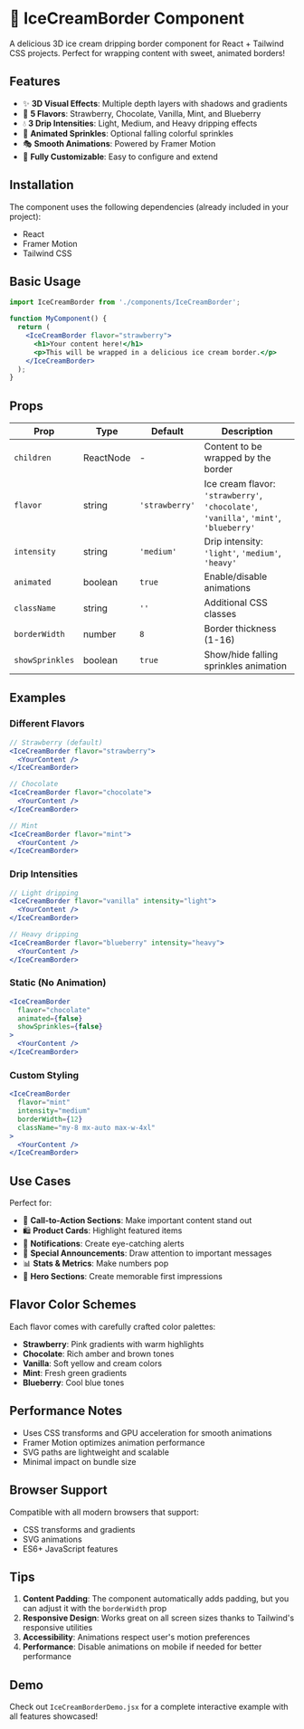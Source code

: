 # 🍦 IceCreamBorder Component

A delicious 3D ice cream dripping border component for React + Tailwind CSS projects. Perfect for wrapping content with sweet, animated borders!

## Features

- ✨ **3D Visual Effects**: Multiple depth layers with shadows and gradients
- 🎨 **5 Flavors**: Strawberry, Chocolate, Vanilla, Mint, and Blueberry
- 💧 **3 Drip Intensities**: Light, Medium, and Heavy dripping effects
- 🌈 **Animated Sprinkles**: Optional falling colorful sprinkles
- 🎭 **Smooth Animations**: Powered by Framer Motion
- 🔧 **Fully Customizable**: Easy to configure and extend

## Installation

The component uses the following dependencies (already included in your project):
- React
- Framer Motion
- Tailwind CSS

## Basic Usage

```jsx
import IceCreamBorder from './components/IceCreamBorder';

function MyComponent() {
  return (
    <IceCreamBorder flavor="strawberry">
      <h1>Your content here!</h1>
      <p>This will be wrapped in a delicious ice cream border.</p>
    </IceCreamBorder>
  );
}
```

## Props

| Prop | Type | Default | Description |
|------|------|---------|-------------|
| `children` | ReactNode | - | Content to be wrapped by the border |
| `flavor` | string | `'strawberry'` | Ice cream flavor: `'strawberry'`, `'chocolate'`, `'vanilla'`, `'mint'`, `'blueberry'` |
| `intensity` | string | `'medium'` | Drip intensity: `'light'`, `'medium'`, `'heavy'` |
| `animated` | boolean | `true` | Enable/disable animations |
| `className` | string | `''` | Additional CSS classes |
| `borderWidth` | number | `8` | Border thickness (1-16) |
| `showSprinkles` | boolean | `true` | Show/hide falling sprinkles animation |

## Examples

### Different Flavors

```jsx
// Strawberry (default)
<IceCreamBorder flavor="strawberry">
  <YourContent />
</IceCreamBorder>

// Chocolate
<IceCreamBorder flavor="chocolate">
  <YourContent />
</IceCreamBorder>

// Mint
<IceCreamBorder flavor="mint">
  <YourContent />
</IceCreamBorder>
```

### Drip Intensities

```jsx
// Light dripping
<IceCreamBorder flavor="vanilla" intensity="light">
  <YourContent />
</IceCreamBorder>

// Heavy dripping
<IceCreamBorder flavor="blueberry" intensity="heavy">
  <YourContent />
</IceCreamBorder>
```

### Static (No Animation)

```jsx
<IceCreamBorder 
  flavor="chocolate" 
  animated={false} 
  showSprinkles={false}
>
  <YourContent />
</IceCreamBorder>
```

### Custom Styling

```jsx
<IceCreamBorder 
  flavor="mint"
  intensity="medium"
  borderWidth={12}
  className="my-8 mx-auto max-w-4xl"
>
  <YourContent />
</IceCreamBorder>
```

## Use Cases

Perfect for:
- 🎯 **Call-to-Action Sections**: Make important content stand out
- 🛍️ **Product Cards**: Highlight featured items
- 📢 **Notifications**: Create eye-catching alerts
- 🎉 **Special Announcements**: Draw attention to important messages
- 📊 **Stats & Metrics**: Make numbers pop
- 🎨 **Hero Sections**: Create memorable first impressions

## Flavor Color Schemes

Each flavor comes with carefully crafted color palettes:

- **Strawberry**: Pink gradients with warm highlights
- **Chocolate**: Rich amber and brown tones
- **Vanilla**: Soft yellow and cream colors
- **Mint**: Fresh green gradients
- **Blueberry**: Cool blue tones

## Performance Notes

- Uses CSS transforms and GPU acceleration for smooth animations
- Framer Motion optimizes animation performance
- SVG paths are lightweight and scalable
- Minimal impact on bundle size

## Browser Support

Compatible with all modern browsers that support:
- CSS transforms and gradients
- SVG animations
- ES6+ JavaScript features

## Tips

1. **Content Padding**: The component automatically adds padding, but you can adjust it with the `borderWidth` prop
2. **Responsive Design**: Works great on all screen sizes thanks to Tailwind's responsive utilities
3. **Accessibility**: Animations respect user's motion preferences
4. **Performance**: Disable animations on mobile if needed for better performance

## Demo

Check out `IceCreamBorderDemo.jsx` for a complete interactive example with all features showcased!